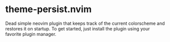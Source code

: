 # theme-persist.nvim

Dead simple neovim plugin that keeps track of the current colorscheme and restores it on startup.
To get started, just install the plugin using your favorite plugin manager.
